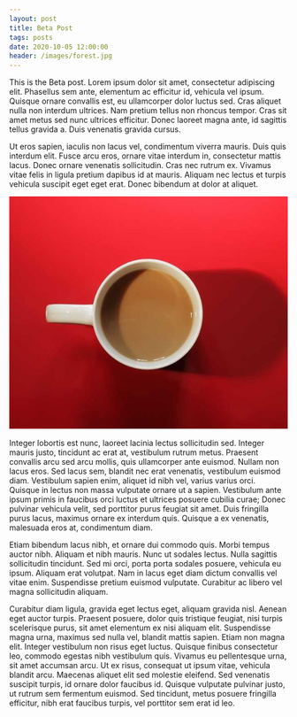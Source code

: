```yaml
---
layout: post
title: Beta Post
tags: posts
date: 2020-10-05 12:00:00
header: /images/forest.jpg
---
```


This is the Beta post. Lorem ipsum dolor sit amet, consectetur adipiscing elit. Phasellus sem ante, elementum ac efficitur id, vehicula vel ipsum. Quisque ornare convallis est, eu ullamcorper dolor luctus sed. Cras aliquet nulla non interdum ultrices. Nam pretium tellus non rhoncus tempor. Cras sit amet metus sed nunc ultrices efficitur. Donec laoreet magna ante, id sagittis tellus gravida a. Duis venenatis gravida cursus.

Ut eros sapien, iaculis non lacus vel, condimentum viverra mauris. Duis quis interdum elit. Fusce arcu eros, ornare vitae interdum in, consectetur mattis lacus. Donec ornare venenatis sollicitudin. Cras nec rutrum ex. Vivamus vitae felis in ligula pretium dapibus id at mauris. Aliquam nec lectus et turpis vehicula suscipit eget eget erat. Donec bibendum at dolor at aliquet.

![Dog](/images/coffee.jpg)

Integer lobortis est nunc, laoreet lacinia lectus sollicitudin sed. Integer mauris justo, tincidunt ac erat at, vestibulum rutrum metus. Praesent convallis arcu sed arcu mollis, quis ullamcorper ante euismod. Nullam non lacus eros. Sed lacus sem, blandit nec erat venenatis, vestibulum euismod diam. Vestibulum sapien enim, aliquet id nibh vel, varius varius orci. Quisque in lectus non massa vulputate ornare ut a sapien. Vestibulum ante ipsum primis in faucibus orci luctus et ultrices posuere cubilia curae; Donec pulvinar vehicula velit, sed porttitor purus feugiat sit amet. Duis fringilla purus lacus, maximus ornare ex interdum quis. Quisque a ex venenatis, malesuada eros at, condimentum diam.

Etiam bibendum lacus nibh, et ornare dui commodo quis. Morbi tempus auctor nibh. Aliquam et nibh mauris. Nunc ut sodales lectus. Nulla sagittis sollicitudin tincidunt. Sed mi orci, porta porta sodales posuere, vehicula eu ipsum. Aliquam erat volutpat. Nam in lacus eget diam dictum convallis vel vitae enim. Suspendisse pretium euismod vulputate. Curabitur ac libero vel magna sollicitudin aliquam.

Curabitur diam ligula, gravida eget lectus eget, aliquam gravida nisl. Aenean eget auctor turpis. Praesent posuere, dolor quis tristique feugiat, nisi turpis scelerisque purus, sit amet elementum ex nisi aliquam elit. Suspendisse magna urna, maximus sed nulla vel, blandit mattis sapien. Etiam non magna elit. Integer vestibulum non risus eget luctus. Quisque finibus consectetur leo, commodo egestas nibh vestibulum quis. Vivamus eu pellentesque urna, sit amet accumsan arcu. Ut ex risus, consequat ut ipsum vitae, vehicula blandit arcu. Maecenas aliquet elit sed molestie eleifend. Sed venenatis suscipit turpis, id ornare dolor faucibus id. Quisque vulputate pulvinar justo, ut rutrum sem fermentum euismod. Sed tincidunt, metus posuere fringilla efficitur, nibh erat faucibus turpis, vel porttitor sem erat id leo.